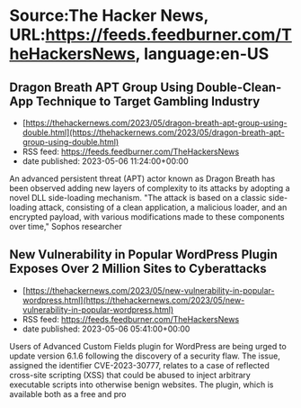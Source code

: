 # Source:The Hacker News, URL:https://feeds.feedburner.com/TheHackersNews, language:en-US

## Dragon Breath APT Group Using Double-Clean-App Technique to Target Gambling Industry
 - [https://thehackernews.com/2023/05/dragon-breath-apt-group-using-double.html](https://thehackernews.com/2023/05/dragon-breath-apt-group-using-double.html)
 - RSS feed: https://feeds.feedburner.com/TheHackersNews
 - date published: 2023-05-06 11:24:00+00:00

An advanced persistent threat (APT) actor known as Dragon Breath has been observed adding new layers of complexity to its attacks by adopting a novel DLL side-loading mechanism.
"The attack is based on a classic side-loading attack, consisting of a clean application, a malicious loader, and an encrypted payload, with various modifications made to these components over time," Sophos researcher

## New Vulnerability in Popular WordPress Plugin Exposes Over 2 Million Sites to Cyberattacks
 - [https://thehackernews.com/2023/05/new-vulnerability-in-popular-wordpress.html](https://thehackernews.com/2023/05/new-vulnerability-in-popular-wordpress.html)
 - RSS feed: https://feeds.feedburner.com/TheHackersNews
 - date published: 2023-05-06 05:41:00+00:00

Users of Advanced Custom Fields plugin for WordPress are being urged to update version 6.1.6 following the discovery of a security flaw.
The issue, assigned the identifier CVE-2023-30777, relates to a case of reflected cross-site scripting (XSS) that could be abused to inject arbitrary executable scripts into otherwise benign websites.
The plugin, which is available both as a free and pro

